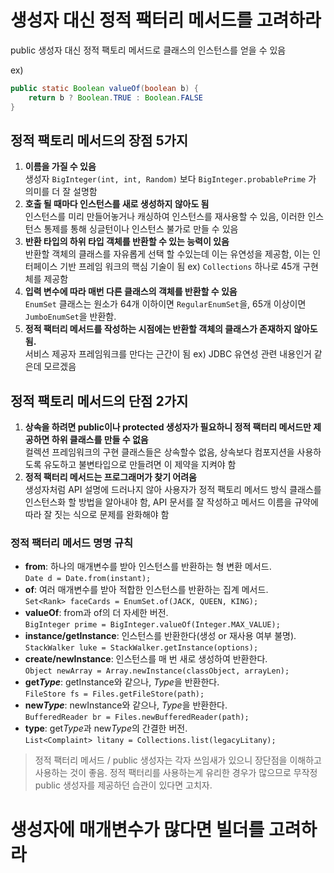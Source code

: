 # 생성자 대신 정적 팩터리 메서드를 고려하라

public 생성자 대신 정적 팩토리 메서드로 클래스의 인스턴스를 얻을 수 있음

ex)
```java
public static Boolean valueOf(boolean b) {
    return b ? Boolean.TRUE : Boolean.FALSE
}
```

## 정적 팩토리 메서드의 장점 5가지

1. **이름을 가질 수 있음**
   <br>생성자 `BigInteger(int, int, Random)` 보다 `BigInteger.probablePrime` 가 의미를 더 잘 설명함<br>
2. **호출 될 때마다 인스턴스를 새로 생성하지 않아도 됨**
   <br>인스턴스를 미리 만들어놓거나 캐싱하여 인스턴스를 재사용할 수 있음, 이러한 인스턴스 통제를 통해 싱글턴이나 인스턴스 불가로 만들 수 있음
3. **반환 타입의 하위 타입 객체를 반환할 수 있는 능력이 있음**
   <br>반환할 객체의 클래스를 자유롭게 선택 할 수있는데 이는 유연성을 제공함, 이는 인터페이스 기반 프레임 워크의 핵심 기술이 됨 ex) `Collections` 하나로 45개 구현체를 제공함
4. **입력 변수에 따라 매번 다른 클래스의 객체를 반환할 수 있음**
   <br>`EnumSet` 클래스는 원소가 64개 이하이면 `RegularEnumSet`을, 65개 이상이면 `JumboEnumSet`을 반환함.
5. **정적 팩터리 메서드를 작성하는 시점에는 반환할 객체의 클래스가 존재하지 않아도 됨.**
   <br>서비스 제공자 프레임워크를 만다는 근간이 됨 ex) JDBC 유연성 관련 내용인거 같은데 모르겠음

## 정적 팩토리 메서드의 단점 2가지

1. **상속을 하려면 public이나 protected 생성자가 필요하니 정적 팩터리 메서드만 제공하면 하위 클래스를 만들 수 없음**
   <br>컬렉션 프레임워크의 구현 클래스들은 상속할수 없음, 상속보다 컴포지션을 사용하도록 유도하고 불변타입으로 만들려면 이 제약을 지켜야 함
2. **정적 팩터리 메서드는 프로그래머가 찾기 어려움**
   <br>생성자처럼 API 설명에 드러나지 않아 사용자가 정적 팩토리 메서드 방식 클래스를 인스턴스화 할 방법을 알아내야 함, API 문서를 잘 작성하고 메서드 이름을 규약에 따라 잘 짓는 식으로 문제를 완화해야 함
   
### 정적 팩터리 메서드 명명 규칙

- **from**: 하나의 매개변수를 받아 인스턴스를 반환하는 형 변환 메서드.
  <br>`Date d = Date.from(instant);`
- **of**: 여러 매개변수를 받아 적합한 인스턴스를 반환하는 집계 메서드.
  <br>`Set<Rank> faceCards = EnumSet.of(JACK, QUEEN, KING);`
- **valueOf**: from과 of의 더 자세한 버전.
  <br>`BigInteger prime = BigInteger.valueOf(Integer.MAX_VALUE);`
- **instance/getInstance**: 인스턴스를 반환한다(생성 or 재사용 여부 불명).
  <br>`StackWalker luke = StackWalker.getInstance(options);`
- **create/newInstance**: 인스턴스를 매 번 새로 생성하여 반환한다.
  <br>`Object newArray = Array.newInstance(classObject, arrayLen);`
- **get*Type***: getInstance와 같으나, *Type*을 반환한다.
  <br>`FileStore fs = Files.getFileStore(path);`
- **new*Type***: newInstance와 같으나, *Type*을 반환한다.
  <br>`BufferedReader br = Files.newBufferedReader(path);`
- **type**: get*Type*과 new*Type*의 간결한 버전.
  <br>`List<Complaint> litany = Collections.list(legacyLitany);`

> 정적 팩터리 메서드 / public 생성자는 각자 쓰임새가 있으니 장단점을 이해하고 사용하는 것이 좋음.
> 정적 팩터리를 사용하는게 유리한 경우가 많으므로 무작정 public 생성자를 제공하던 습관이 있다면 고치자.


# 생성자에 매개변수가 많다면 빌더를 고려하라
